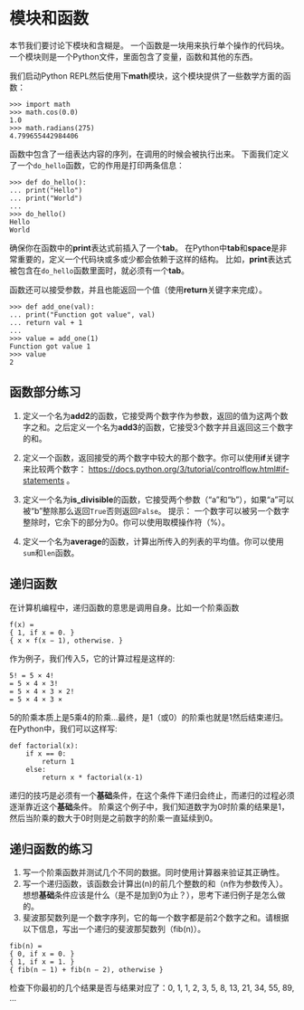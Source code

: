 # 模块和函数

本节我们要讨论下模块和含糊是。
一个函数是一块用来执行单个操作的代码块。
一个模块则是一个Python文件，里面包含了变量，函数和其他的东西。

我们启动Python REPL然后使用下**math**模块，这个模块提供了一些数学方面的函数：
```
>>> import math
>>> math.cos(0.0)
1.0
>>> math.radians(275)
4.799655442984406
```
函数中包含了一组表达内容的序列，在调用的时候会被执行出来。
下面我们定义了一个`do_hello`函数，它的作用是打印两条信息：
```
>>> def do_hello():
... print("Hello")
... print("World")
...
>>> do_hello()
Hello
World
```
确保你在函数中的**print**表达式前插入了一个**tab**。
在Python中**tab**和**space**是非常重要的，定义一个代码块或多或少都会依赖于这样的结构。
比如，**print**表达式被包含在`do_hello`函数里面时，就必须有一个**tab**。

函数还可以接受参数，并且也能返回一个值（使用**return**关键字来完成）。
```
>>> def add_one(val):
... print("Function got value", val)
... return val + 1
...
>>> value = add_one(1)
Function got value 1
>>> value
2
```

## 函数部分练习

1. 定义一个名为**add2**的函数，它接受两个数字作为参数，返回的值为这两个数字之和。之后定义一个名为**add3**的函数，它接受3个数字并且返回这三个数字的和。

2. 定义一个函数，返回接受的两个数字中较大的那个数字。你可以使用**if**关键字来比较两个数字： https://docs.python.org/3/tutorial/controlflow.html#if-statements 。

3. 定义一个名为**is_divisible**的函数，它接受两个参数（“a”和“b”），如果“a”可以被“b”整除那么返回`True`否则返回`False`。
提示： 一个数字可以被另一个数字整除时，它余下的部分为0。你可以使用取模操作符（%）。

4. 定义一个名为**average**的函数，计算出所传入的列表的平均值。你可以使用`sum`和`len`函数。


## 递归函数

在计算机编程中，递归函数的意思是调用自身。比如一个阶乘函数
```
f(x) = 
{ 1, if x = 0. }
{ x × f(x − 1), otherwise. }
```
作为例子，我们传入5，它的计算过程是这样的:
```
5! = 5 × 4!
= 5 × 4 × 3!
= 5 × 4 × 3 × 2!
= 5 × 4 × 3 ×
```

5的阶乘本质上是5乘4的阶乘...最终，是1（或0）的阶乘也就是1然后结束递归。在Python中，我们可以这样写:
```
def factorial(x):
    if x == 0:
        return 1
    else:
        return x * factorial(x-1)
```

递归的技巧是必须有一个**基础**条件，在这个条件下递归会终止，而递归的过程必须逐渐靠近这个**基础**条件。
阶乘这个例子中，我们知道数字为0时阶乘的结果是1，然后当阶乘的数大于0时则是之前数字的阶乘一直延续到0。

## 递归函数的练习

1. 写一个阶乘函数并测试几个不同的数据。同时使用计算器来验证其正确性。
2. 写一个递归函数，该函数会计算出(n)的前几个整数的和（n作为参数传入）。想想**基础**条件应该是什么（是不是加到0为止？），思考下递归例子是怎么做的。
3. 斐波那契数列是一个数字序列，它的每一个数字都是前2个数字之和。请根据以下信息，写出一个递归的斐波那契数列（fib(n)）。
```
fib(n) =
{ 0, if x = 0. }
{ 1, if x = 1. }
{ fib(n − 1) + fib(n − 2), otherwise }
```
检查下你最初的几个结果是否与结果对应了：0, 1, 1, 2, 3, 5, 8, 13, 21, 34, 55, 89, ...


